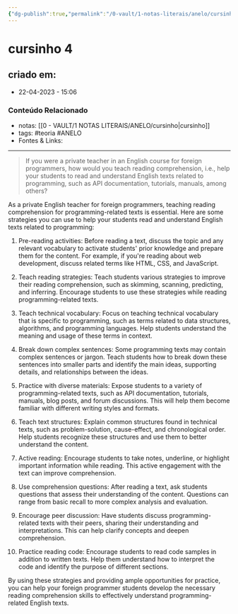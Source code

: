 ```yaml
---
{"dg-publish":true,"permalink":"/0-vault/1-notas-literais/anelo/cursinho-4/","tags":["teoria","ANELO"],"dgHomeLink":true,"dgShowLocalGraph":true,"dgShowFileTree":true,"dgEnableSearch":true}
---
```


# cursinho 4

## criado em: 
-  22-04-2023 - 15:06

### Conteúdo Relacionado
- notas: [[0 - VAULT/1 NOTAS LITERAIS/ANELO/cursinho\|cursinho]]
- tags: #teoria #ANELO
- Fontes & Links: 

---

>If you were a private teacher in an English course for foreign programmers, how would you teach reading comprehension, i.e., help your students to read and understand English texts related to programming, such as API documentation, tutorials, manuals, among others?

As a private English teacher for foreign programmers, teaching reading comprehension for programming-related texts is essential. Here are some strategies you can use to help your students read and understand English texts related to programming:

1.  Pre-reading activities: Before reading a text, discuss the topic and any relevant vocabulary to activate students' prior knowledge and prepare them for the content. For example, if you're reading about web development, discuss related terms like HTML, CSS, and JavaScript.
    
2.  Teach reading strategies: Teach students various strategies to improve their reading comprehension, such as skimming, scanning, predicting, and inferring. Encourage students to use these strategies while reading programming-related texts.
    
3.  Teach technical vocabulary: Focus on teaching technical vocabulary that is specific to programming, such as terms related to data structures, algorithms, and programming languages. Help students understand the meaning and usage of these terms in context.
    
4.  Break down complex sentences: Some programming texts may contain complex sentences or jargon. Teach students how to break down these sentences into smaller parts and identify the main ideas, supporting details, and relationships between the ideas.
    
5.  Practice with diverse materials: Expose students to a variety of programming-related texts, such as API documentation, tutorials, manuals, blog posts, and forum discussions. This will help them become familiar with different writing styles and formats.
    
6.  Teach text structures: Explain common structures found in technical texts, such as problem-solution, cause-effect, and chronological order. Help students recognize these structures and use them to better understand the content.
    
7.  Active reading: Encourage students to take notes, underline, or highlight important information while reading. This active engagement with the text can improve comprehension.
    
8.  Use comprehension questions: After reading a text, ask students questions that assess their understanding of the content. Questions can range from basic recall to more complex analysis and evaluation.
    
9.  Encourage peer discussion: Have students discuss programming-related texts with their peers, sharing their understanding and interpretations. This can help clarify concepts and deepen comprehension.
    
10.  Practice reading code: Encourage students to read code samples in addition to written texts. Help them understand how to interpret the code and identify the purpose of different sections.
    

By using these strategies and providing ample opportunities for practice, you can help your foreign programmer students develop the necessary reading comprehension skills to effectively understand programming-related English texts.
